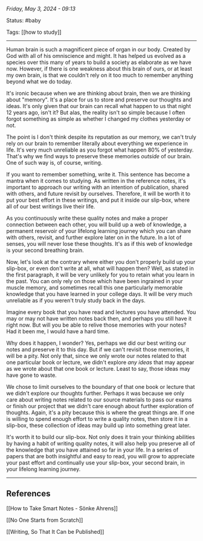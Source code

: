
*Friday, May 3, 2024 - 09:13*

Status: #baby 

Tags: [[how to study]]

---

Human brain is such a magnificent piece of organ in our body. Created by God with all of his omniscience and might. It has helped us evolved as a species over this many of years to build a society as elaborate as we have now. However, if there is one weakness about this brain of ours, or at least my own brain, is that we couldn't rely on it too much to remember anything beyond what we do today.

It's ironic because when we are thinking about brain, then we are thinking about "memory". It's a place for us to store and preserve our thoughts and ideas. It's only given that our brain can recall what happen to us that night 12 years ago, isn't it? But alas, the reality isn't so simple because I often forgot something as simple as whether I changed my clothes yesterday or not.

The point is I don't think despite its reputation as our memory, we can't truly rely on our brain to remember literally about everything we experience in life. It's very much unreliable as you forgot what happen 80% of yesterday. That's why we find ways to preserve these memories *outside* of our brain. One of such way is, of course, writing.

If you want to remember something, write it. This sentence has become a mantra when it comes to studying. As written in the reference notes, it's important to approach our writing with an intention of publication, shared with others, and future revisit by ourselves. Therefore, it will be worth it to put your best effort in these writings, and put it inside our slip-box, where all of our best writings live their life. 

As you continuously write these quality notes and make a proper connection between each other, you will build up a web of knowledge, a permanent reservoir of your lifelong learning journey which you can share with others, revisit, and further explore later on in the future. In a lot of senses, you will never lose these thoughts. It's as if this web of knowledge is your second breathing brain.

Now, let's look at the contrary where either you don't properly build up your slip-box, or even don't write at all, what will happen then? Well, as stated in the first paragraph, it will be very unlikely for you to retain what you learn in the past. You can only rely on those which have been ingrained in your muscle memory, and sometimes recall this one particularly memorable knowledge that you have learned in your college days. It will be very much unreliable as if you weren't truly study back in the days.

Imagine every book that you have read and lectures you have attended. You may or may not have written notes back then, and perhaps you still have it right now. But will you be able to relive those memories with your notes? Had it been me, I would have a hard time.

Why does it happen, I wonder? Yes, perhaps we did our best writing our notes and preserve it to this day. But if we can't revisit those memories, it will be a pity. Not only that, since we only wrote our notes related to that one particular book or lecture, we didn't explore *any ideas* that may appear as we wrote about that one book or lecture. Least to say, those ideas may have gone to waste. 

We chose to limit ourselves to the boundary of that one book or lecture that we didn't explore our thoughts further. Perhaps it was because we only care about writing notes related to our source materials to pass our exams or finish our project that we didn't care enough about further exploration of thoughts. Again, it's a pity because this is where the great things are. If one is willing to spend enough effort to write a quality notes, then store it in a slip-box, these collection of ideas may build up into something great later.

It's worth it to build our slip-box. Not only does it train your thinking abilities by having a habit  of writing quality notes, it will also help you preserve all of the knowledge that you have attained so far in your life. In a series of papers that are both insightful and easy to read, you will grow to appreciate your past effort and continually use your slip-box, your second brain, in your lifelong learning journey.

---
## References

[[How to Take Smart Notes - Sönke Ahrens]]

[[No One Starts from Scratch]]

[[Writing, So That It Can be Published]]